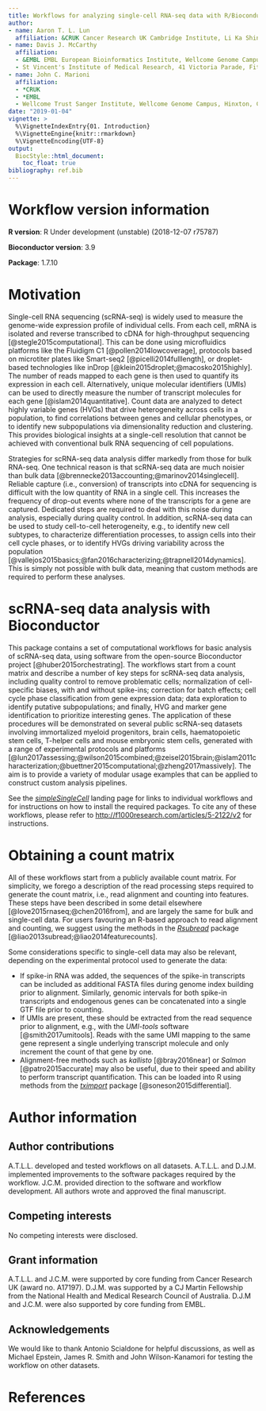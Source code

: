 ```yaml
---
title: Workflows for analyzing single-cell RNA-seq data with R/Bioconductor
author: 
- name: Aaron T. L. Lun
  affiliation: &CRUK Cancer Research UK Cambridge Institute, Li Ka Shing Centre, Robinson Way, Cambridge CB2 0RE, United Kingdom
- name: Davis J. McCarthy
  affiliation: 
  - &EMBL EMBL European Bioinformatics Institute, Wellcome Genome Campus, Hinxton, Cambridge CB10 1SD, United Kingdom
  - St Vincent's Institute of Medical Research, 41 Victoria Parade, Fitzroy, Victoria 3065, Australia
- name: John C. Marioni
  affiliation: 
  - *CRUK
  - *EMBL
  - Wellcome Trust Sanger Institute, Wellcome Genome Campus, Hinxton, Cambridge CB10 1SA, United Kingdom
date: "2019-01-04"
vignette: >
  %\VignetteIndexEntry{01. Introduction}
  %\VignetteEngine{knitr::rmarkdown}
  %\VignetteEncoding{UTF-8}    
output: 
  BiocStyle::html_document:
    toc_float: true
bibliography: ref.bib
---
```




# Workflow version information

**R version**: R Under development (unstable) (2018-12-07 r75787)

**Bioconductor version**: 3.9

**Package**: 1.7.10

# Motivation

Single-cell RNA sequencing (scRNA-seq) is widely used to measure the genome-wide expression profile of individual cells.
From each cell, mRNA is isolated and reverse transcribed to cDNA for high-throughput sequencing [@stegle2015computational].
This can be done using microfluidics platforms like the Fluidigm C1 [@pollen2014lowcoverage], protocols based on microtiter plates like Smart-seq2 [@picelli2014fulllength], or droplet-based technologies like inDrop [@klein2015droplet;@macosko2015highly].
The number of reads mapped to each gene is then used to quantify its expression in each cell.
Alternatively, unique molecular identifiers (UMIs) can be used to directly measure the number of transcript molecules for each gene [@islam2014quantitative].
Count data are analyzed to detect highly variable genes (HVGs) that drive heterogeneity across cells in a population, to find correlations between genes and cellular phenotypes, or to identify new subpopulations via dimensionality reduction and clustering. 
This provides biological insights at a single-cell resolution that cannot be achieved with conventional bulk RNA sequencing of cell populations.

Strategies for scRNA-seq data analysis differ markedly from those for bulk RNA-seq.
One technical reason is that scRNA-seq data are much noisier than bulk data [@brennecke2013accounting;@marinov2014singlecell].
Reliable capture (i.e., conversion) of transcripts into cDNA for sequencing is difficult with the low quantity of RNA in a single cell.
This increases the frequency of drop-out events where none of the transcripts for a gene are captured.
Dedicated steps are required to deal with this noise during analysis, especially during quality control.
In addition, scRNA-seq data can be used to study cell-to-cell heterogeneity, e.g., to identify new cell subtypes, to characterize differentiation processes, to assign cells into their cell cycle phases, or to identify HVGs driving variability across the population [@vallejos2015basics;@fan2016characterizing;@trapnell2014dynamics].
This is simply not possible with bulk data, meaning that custom methods are required to perform these analyses. 

# scRNA-seq data analysis with Bioconductor

This package contains a set of computational workflows for basic analysis of scRNA-seq data, using software from the open-source Bioconductor project [@huber2015orchestrating].
The workflows start from a count matrix and describe a number of key steps for scRNA-seq data analysis, including quality control to remove problematic cells; normalization of cell-specific biases, with and without spike-ins; correction for batch effects; cell cycle phase classification from gene expression data; data exploration to identify putative subpopulations; and finally, HVG and marker gene identification to prioritize interesting genes.
The application of these procedures will be demonstrated on several public scRNA-seq datasets involving immortalized myeloid progenitors, brain cells, haematopoietic stem cells, T-helper cells and mouse embryonic stem cells, generated with a range of experimental protocols and platforms [@lun2017assessing;@wilson2015combined;@zeisel2015brain;@islam2011characterization;@buettner2015computational;@zheng2017massively].
The aim is to provide a variety of modular usage examples that can be applied to construct custom analysis pipelines.

See the *[simpleSingleCell](https://bioconductor.org/packages/3.9/simpleSingleCell)* landing page for links to individual workflows and for instructions on how to install the required packages.
To cite any of these workflows, please refer to http://f1000research.com/articles/5-2122/v2 for instructions.

# Obtaining a count matrix

All of these workflows start from a publicly available count matrix.
For simplicity, we forego a description of the read processing steps required to generate the count matrix, i.e., read alignment and counting into features.
These steps have been described in some detail elsewhere [@love2015rnaseq;@chen2016from], and are largely the same for bulk and single-cell data.
For users favouring an R-based approach to read alignment and counting, we suggest using the methods in the *[Rsubread](https://bioconductor.org/packages/3.9/Rsubread)* package [@liao2013subread;@liao2014featurecounts].

Some considerations specific to single-cell data may also be relevant, depending on the experimental protocol used to generate the data:

- If spike-in RNA was added, the sequences of the spike-in transcripts can be included as additional FASTA files during genome index building prior to alignment.
Similarly, genomic intervals for both spike-in transcripts and endogenous genes can be concatenated into a single GTF file prior to counting.
- If UMIs are present, these should be extracted from the read sequence prior to alignment, e.g., with the _UMI-tools_ software [@smith2017umitools].
Reads with the same UMI mapping to the same gene represent a single underlying transcript molecule and only increment the count of that gene by one.
- Alignment-free methods such as _kallisto_ [@bray2016near] or _Salmon_ [@patro2015accurate] may also be useful, due to their speed and ability to perform transcript quantification.
This can be loaded into R using methods from the *[tximport](https://bioconductor.org/packages/3.9/tximport)* package [@soneson2015differential].

# Author information

## Author contributions

A.T.L.L. developed and tested workflows on all datasets.
A.T.L.L. and D.J.M. implemented improvements to the software packages required by the workflow.
J.C.M. provided direction to the software and workflow development.
All authors wrote and approved the final manuscript.

## Competing interests

No competing interests were disclosed.

## Grant information

A.T.L.L. and J.C.M. were supported by core funding from Cancer Research UK (award no. A17197).
D.J.M. was supported by a CJ Martin Fellowship from the National Health and Medical Research Council of Australia.
D.J.M and J.C.M. were also supported by core funding from EMBL.

## Acknowledgements

We would like to thank Antonio Scialdone for helpful discussions, as well as Michael Epstein, James R. Smith and John Wilson-Kanamori for testing the workflow on other datasets.

# References

